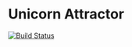 # Unicorn Attractor
[![Build Status](https://travis-ci.org/dougd94/UnicornAttractor.svg?branch=master)](https://travis-ci.org/dougd94/UnicornAttractor)

